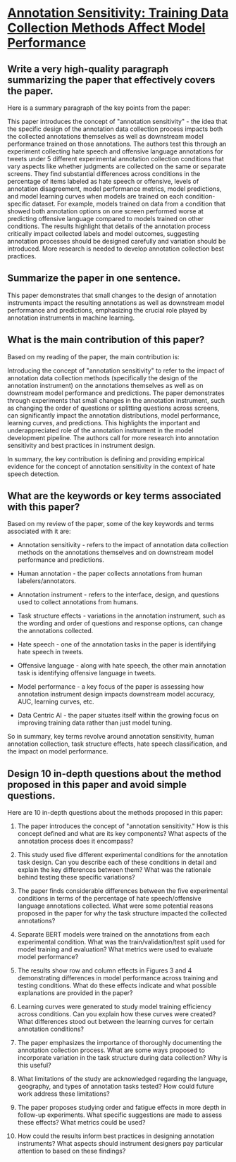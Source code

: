 # [Annotation Sensitivity: Training Data Collection Methods Affect Model   Performance](https://arxiv.org/abs/2311.14212)

## Write a very high-quality paragraph summarizing the paper that effectively covers the paper.

 Here is a summary paragraph of the key points from the paper:

This paper introduces the concept of "annotation sensitivity" - the idea that the specific design of the annotation data collection process impacts both the collected annotations themselves as well as downstream model performance trained on those annotations. The authors test this through an experiment collecting hate speech and offensive language annotations for tweets under 5 different experimental annotation collection conditions that vary aspects like whether judgments are collected on the same or separate screens. They find substantial differences across conditions in the percentage of items labeled as hate speech or offensive, levels of annotation disagreement, model performance metrics, model predictions, and model learning curves when models are trained on each condition-specific dataset. For example, models trained on data from a condition that showed both annotation options on one screen performed worse at predicting offensive language compared to models trained on other conditions. The results highlight that details of the annotation process critically impact collected labels and model outcomes, suggesting annotation processes should be designed carefully and variation should be introduced. More research is needed to develop annotation collection best practices.


## Summarize the paper in one sentence.

 This paper demonstrates that small changes to the design of annotation instruments impact the resulting annotations as well as downstream model performance and predictions, emphasizing the crucial role played by annotation instruments in machine learning.


## What is the main contribution of this paper?

 Based on my reading of the paper, the main contribution is:

Introducing the concept of "annotation sensitivity" to refer to the impact of annotation data collection methods (specifically the design of the annotation instrument) on the annotations themselves as well as on downstream model performance and predictions. The paper demonstrates through experiments that small changes in the annotation instrument, such as changing the order of questions or splitting questions across screens, can significantly impact the annotation distributions, model performance, learning curves, and predictions. This highlights the important and underappreciated role of the annotation instrument in the model development pipeline. The authors call for more research into annotation sensitivity and best practices in instrument design.

In summary, the key contribution is defining and providing empirical evidence for the concept of annotation sensitivity in the context of hate speech detection.


## What are the keywords or key terms associated with this paper?

 Based on my review of the paper, some of the key keywords and terms associated with it are:

- Annotation sensitivity - refers to the impact of annotation data collection methods on the annotations themselves and on downstream model performance and predictions.

- Human annotation - the paper collects annotations from human labelers/annotators.

- Annotation instrument - refers to the interface, design, and questions used to collect annotations from humans.

- Task structure effects - variations in the annotation instrument, such as the wording and order of questions and response options, can change the annotations collected.  

- Hate speech - one of the annotation tasks in the paper is identifying hate speech in tweets.

- Offensive language - along with hate speech, the other main annotation task is identifying offensive language in tweets.

- Model performance - a key focus of the paper is assessing how annotation instrument design impacts downstream model accuracy, AUC, learning curves, etc.

- Data Centric AI - the paper situates itself within the growing focus on improving training data rather than just model tuning.

So in summary, key terms revolve around annotation sensitivity, human annotation collection, task structure effects, hate speech classification, and the impact on model performance.


## Design 10 in-depth questions about the method proposed in this paper and avoid simple questions.

 Here are 10 in-depth questions about the methods proposed in this paper:

1. The paper introduces the concept of "annotation sensitivity." How is this concept defined and what are its key components? What aspects of the annotation process does it encompass?

2. This study used five different experimental conditions for the annotation task design. Can you describe each of these conditions in detail and explain the key differences between them? What was the rationale behind testing these specific variations?

3. The paper finds considerable differences between the five experimental conditions in terms of the percentage of hate speech/offensive language annotations collected. What were some potential reasons proposed in the paper for why the task structure impacted the collected annotations?

4. Separate BERT models were trained on the annotations from each experimental condition. What was the train/validation/test split used for model training and evaluation? What metrics were used to evaluate model performance?

5. The results show row and column effects in Figures 3 and 4 demonstrating differences in model performance across training and testing conditions. What do these effects indicate and what possible explanations are provided in the paper? 

6. Learning curves were generated to study model training efficiency across conditions. Can you explain how these curves were created? What differences stood out between the learning curves for certain annotation conditions?

7. The paper emphasizes the importance of thoroughly documenting the annotation collection process. What are some ways proposed to incorporate variation in the task structure during data collection? Why is this useful?

8. What limitations of the study are acknowledged regarding the language, geography, and types of annotation tasks tested? How could future work address these limitations?  

9. The paper proposes studying order and fatigue effects in more depth in follow-up experiments. What specific suggestions are made to assess these effects? What metrics could be used?

10. How could the results inform best practices in designing annotation instruments? What aspects should instrument designers pay particular attention to based on these findings?
